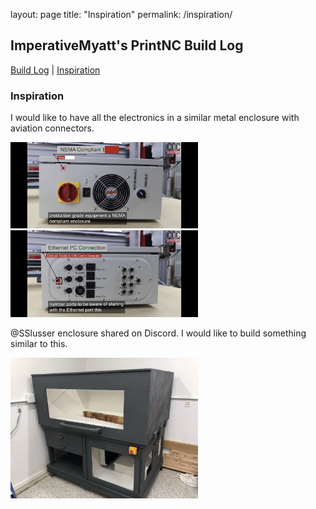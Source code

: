 layout: page
title: "Inspiration"
permalink: /inspiration/

## ImperativeMyatt's PrintNC Build Log

[Build Log](/ImperativeMyatt-PrintNCBuild)
|
[Inspiration](/ImperativeMyatt-PrintNCBuild/inspiration)

### Inspiration

I would like to have all the electronics in a similar metal enclosure with aviation connectors.

<img src="https://github.com/AnthonyMyatt/ImperativeMyatt-PrintNCBuild/blob/master/photos/IMG_4147.jpeg?raw=true" width="300"/>
<img src="https://github.com/AnthonyMyatt/ImperativeMyatt-PrintNCBuild/blob/master/photos/IMG_4148.jpeg?raw=true" width="300"/>

@SSlusser enclosure shared on Discord. I would like to build something similar to this.

<img src="https://github.com/AnthonyMyatt/ImperativeMyatt-PrintNCBuild/blob/master/photos/IMG_8737.jpeg?raw=true" width="300"/>
